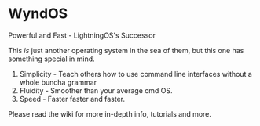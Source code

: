 # WyndOS
Powerful and Fast - LightningOS's Successor

This _is_ just another operating system in the sea of them, but this one has something special in mind.
1. Simplicity - Teach others how to use command line interfaces without a whole buncha grammar
2. Fluidity - Smoother than your average cmd OS.
3. Speed - Faster faster and faster.

Please read the wiki for more in-depth info, tutorials and more.
